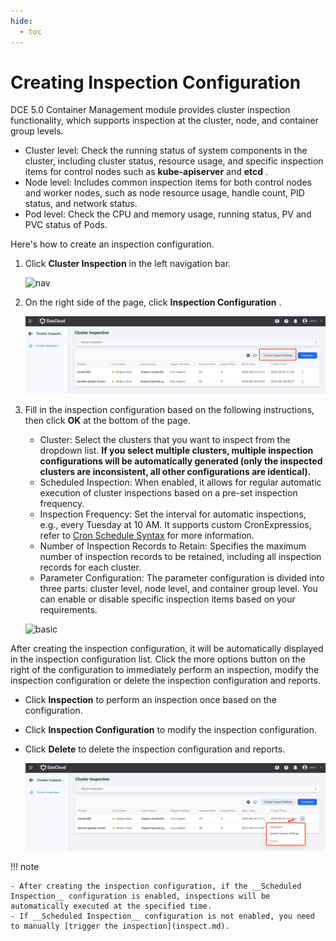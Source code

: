 ```yaml
---
hide:
  - toc
---
```


# Creating Inspection Configuration

DCE 5.0 Container Management module provides cluster inspection functionality, which supports inspection at the cluster, node, and container group levels.

- Cluster level: Check the running status of system components in the cluster, including cluster status, resource usage, and specific inspection items for control nodes such as __kube-apiserver__ and __etcd__ .
- Node level: Includes common inspection items for both control nodes and worker nodes, such as node resource usage, handle count, PID status, and network status.
- Pod level: Check the CPU and memory usage, running status, PV and PVC status of Pods.

Here's how to create an inspection configuration.

1. Click __Cluster Inspection__ in the left navigation bar.

    ![nav](https://docs.daocloud.io/daocloud-docs-images/docs/en/docs/kpanda/images/inspect01.png)

2. On the right side of the page, click __Inspection Configuration__ .

    ![create](../images/inspection-home.png)

3. Fill in the inspection configuration based on the following instructions, then click __OK__ at the bottom of the page.

    - Cluster: Select the clusters that you want to inspect from the dropdown list. **If you select multiple clusters, multiple inspection configurations will be automatically generated (only the inspected clusters are inconsistent, all other configurations are identical).**
    - Scheduled Inspection: When enabled, it allows for regular automatic execution of cluster inspections based on a pre-set inspection frequency.
    - Inspection Frequency: Set the interval for automatic inspections, e.g., every Tuesday at 10 AM. It supports custom CronExpressios, refer to [Cron Schedule Syntax](https://kubernetes.io/docs/concepts/workloads/controllers/cron-jobs/#cron-schedule-syntax) for more information.
    - Number of Inspection Records to Retain: Specifies the maximum number of inspection records to be retained, including all inspection records for each cluster.
    - Parameter Configuration: The parameter configuration is divided into three parts: cluster level, node level, and container group level. You can enable or disable specific inspection items based on your requirements.

    ![basic](https://docs.daocloud.io/daocloud-docs-images/docs/en/docs/kpanda/images/inspect03.png)

After creating the inspection configuration, it will be automatically displayed in the inspection configuration list. Click the more options button on the right of the configuration to immediately perform an inspection, modify the inspection configuration or delete the inspection configuration and reports.

- Click __Inspection__ to perform an inspection once based on the configuration.
- Click __Inspection Configuration__ to modify the inspection configuration.
- Click __Delete__ to delete the inspection configuration and reports.

    ![basic](../images/inspection-list-more.png)

!!! note

    - After creating the inspection configuration, if the __Scheduled Inspection__ configuration is enabled, inspections will be automatically executed at the specified time.
    - If __Scheduled Inspection__ configuration is not enabled, you need to manually [trigger the inspection](inspect.md).
